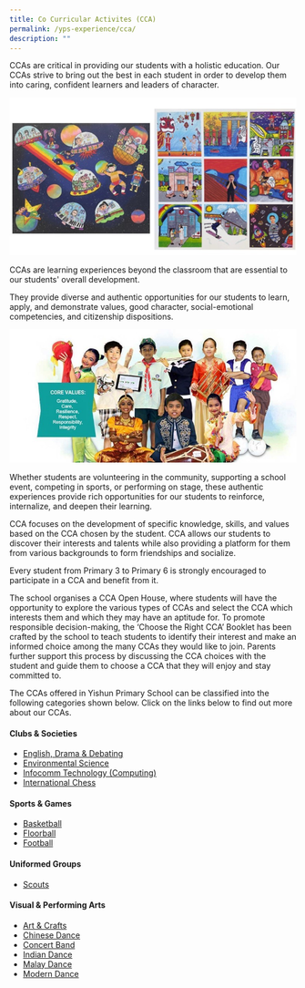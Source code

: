```yaml
---
title: Co Curricular Activites (CCA)
permalink: /yps-experience/cca/
description: ""
---
```

CCAs are critical in providing our students with a holistic education. Our CCAs strive to bring out the best in each student in order to develop them into caring, confident learners and leaders of character.

![](/images/Experience/Cca/cca_01_v1.jpg)

CCAs are learning experiences beyond the classroom that are essential to our students' overall development. 

They provide diverse and authentic opportunities for our students to learn, apply, and demonstrate values, good character, social-emotional competencies, and citizenship dispositions.

![](/images/Experience/Cca/cca_02_v1.jpg)

Whether students are volunteering in the community, supporting a school event, competing in sports, or performing on stage, these authentic experiences provide rich opportunities for our students to reinforce, internalize, and deepen their learning.

CCA focuses on the development of specific knowledge, skills, and values based on the CCA chosen by the student. CCA allows our students to discover their interests and talents while also providing a platform for them from various backgrounds to form friendships and socialize.

Every student from Primary 3 to Primary 6 is strongly encouraged to participate in a CCA and benefit from it. 

The school organises a CCA Open House, where students will have the opportunity to explore the various types of CCAs and select the CCA which interests them and which they may have an aptitude for. To promote responsible decision-making, the ‘Choose the Right CCA’ Booklet has been crafted by the school to teach students to identify their interest and make an informed choice among the many CCAs they would like to join. Parents further support this process by discussing the CCA choices with the student and guide them to choose a CCA that they will enjoy and stay committed to.

The CCAs offered in Yishun Primary School can be classified into the following categories shown below. Click on the links below to find out more about our CCAs.

#### **Clubs & Societies**
* [English, Drama & Debating](/ccas/clubs/el-club)
* [Environmental Science](/ccas/clubs/science-club)
* [Infocomm Technology (Computing)](/ccas/clubs/ict-club)
* [International Chess](/ccas/clubs/chess-club)

#### **Sports & Games**
* [Basketball](/ccas/Sports-and-Games/basketball)
* [Floorball](/ccas/Sports-and-Games/floorball)
* [Football](/ccas/Sports-and-Games/football)

#### **Uniformed Groups**
* [Scouts](/ccas/Uniformed-Groups/scouts)

#### **Visual & Performing Arts**
* [Art & Crafts](/ccas/Visual-and-Performing-Arts/art-and-crafts)
* [Chinese Dance](/ccas/Visual-and-Performing-Arts/chinese-dance)
* [Concert Band](/ccas/Visual-and-Performing-Arts/concert-band)
* [Indian Dance](/ccas/Visual-and-Performing-Arts/indian-dance)
* [Malay Dance](/ccas/Visual-and-Performing-Arts/malay-dance)
* [Modern Dance](/ccas/Visual-and-Performing-Arts/modern-dance)